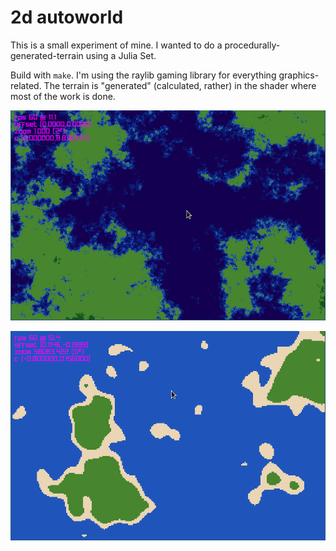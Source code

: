# 2d autoworld

This is a small experiment of mine. I wanted to do a
procedurally-generated-terrain using a Julia Set.

Build with `make`. I'm using the raylib gaming library for everything
graphics-related. The terrain is "generated" (calculated, rather) in
the shader where most of the work is done.

![screen shot 1](screenshots/ss1.png)

![screen shot 2](screenshots/ss2.png)
